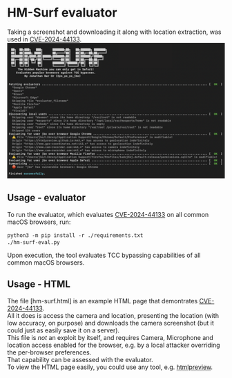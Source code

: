 # HM-Surf evaluator
Taking a screenshot and downloading it along with location extraction, was used in [CVE-2024-44133](https://nvd.nist.gov/vuln/detail/CVE-2024-44133).
![Screenshot](screenshot.png)

## Usage - evaluator
To run the evaluator, which evaluates [CVE-2024-44133](https://nvd.nist.gov/vuln/detail/CVE-2024-44133) on all common macOS browsers, run:

```shell
python3 -m pip install -r ./requirements.txt
./hm-surf-eval.py
```

Upon execution, the tool evaluates TCC bypassing capabilities of all common macOS browsers.

## Usage - HTML
The file [hm-surf.html] is an example HTML page that demontrates [CVE-2024-44133](https://nvd.nist.gov/vuln/detail/CVE-2024-44133).  
All it does is access the camera and location, presenting the location (with low accuracy, on purpose) and downloads the camera screenshot (but it could just as easily save it on a server).  
This file is *not* an exploit by itself, and requires Camera, Microphone and location access enabled for the browser, e.g. by a local attacker overriding the per-browser preferences.  
That capability can be assessed with the evaluator.  
To view the HTML page easily, you could use any tool, e.g. [htmlpreview](http://htmlpreview.github.io/?https://github.com/yo-yo-yo-jbo/hm-surf/blob/main/hm-surf.html).
